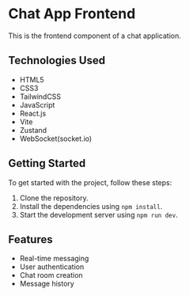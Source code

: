 # Chat App Frontend

This is the frontend component of a chat application.

## Technologies Used

- HTML5
- CSS3
- TailwindCSS
- JavaScript
- React.js
- Vite
- Zustand
- WebSocket(socket.io)

## Getting Started

To get started with the project, follow these steps:

1. Clone the repository.
2. Install the dependencies using `npm install`.
3. Start the development server using `npm run dev`.

## Features

- Real-time messaging
- User authentication
- Chat room creation
- Message history
